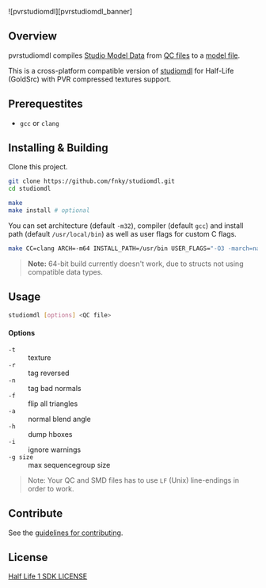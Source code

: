 ![pvrstudiomdl][pvrstudiomdl_banner]

## Overview

pvrstudiomdl compiles [Studio Model Data][SMD] from [QC files][QC] to a [model file][MDL].

This is a cross-platform compatible version of [studiomdl][studiomdl_wiki] for Half-Life (GoldSrc) with PVR compressed textures support.

## Prerequestites

- `gcc` or `clang`

## Installing & Building

Clone this project.

```sh
git clone https://github.com/fnky/studiomdl.git
cd studiomdl
```

```sh
make
make install # optional
```

You can set architecture (default `-m32`), compiler (default `gcc`) and install path (default `/usr/local/bin`) as well as user flags for custom C flags.


```sh
make CC=clang ARCH=-m64 INSTALL_PATH=/usr/bin USER_FLAGS="-O3 -march=native"
```

> **Note:** 64-bit build currently doesn't work, due to structs not using compatible data types.

## Usage

```sh
studiomdl [options] <QC file>
```

#### Options

<dl>
  <dt><code>-t</code></dt>
  <dd>texture</dd>

  <dt><code>-r</code></dt>
  <dd>tag reversed</dd>

  <dt><code>-n</code></dt>
  <dd>tag bad normals</dd>

  <dt><code>-f</code></dt>
  <dd>flip all triangles</dd>

  <dt><code>-a</code></dt>
  <dd>normal blend angle</dd>

  <dt><code>-h</code></dt>
  <dd>dump hboxes</dd>

  <dt><code>-i</code></dt>
  <dd>ignore warnings</dd>

  <dt><code>-g size</code></dt>
  <dd>max sequencegroup size</dd>
</dl>

> Note: Your QC and SMD files has to use `LF` (Unix) line-endings in order to work.

## Contribute

See the [guidelines for contributing][].

## License

[Half Life 1 SDK LICENSE](LICENSE)

[SMD]: https://developer.valvesoftware.com/wiki/Studio_Model_Data
[QC]: https://developer.valvesoftware.com/wiki/QC
[MDL]: https://developer.valvesoftware.com/wiki/Model
[studiomdl_wiki]: https://developer.valvesoftware.com/wiki/Studiomdl
[guidelines for contributing]: https://github.com/fnky/studiomdl/blob/master/CONTRIBUTING.md
[studiomdl_banner]: https://raw.githubusercontent.com/fnky/studiomdl/master/img/banner.png

